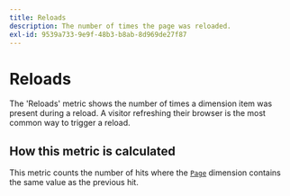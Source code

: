 ```yaml
---
title: Reloads
description: The number of times the page was reloaded.
exl-id: 9539a733-9e9f-48b3-b8ab-8d969de27f87
---
```

# Reloads

The 'Reloads' metric shows the number of times a dimension item was present during a reload. A visitor refreshing their browser is the most common way to trigger a reload.

## How this metric is calculated

This metric counts the number of hits where the [`Page`](../dimensions/page.md) dimension contains the same value as the previous hit.
